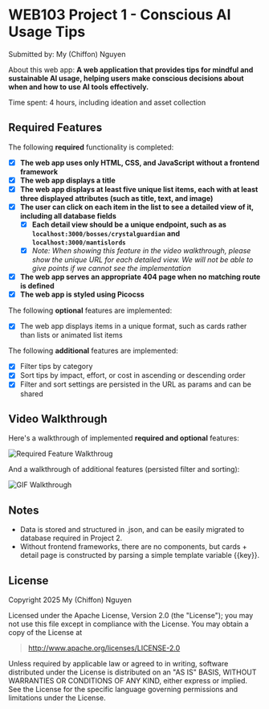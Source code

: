 # WEB103 Project 1 - Conscious AI Usage Tips

Submitted by: My (Chiffon) Nguyen

About this web app: **A web application that provides tips for mindful and sustainable AI usage, helping users make conscious decisions about when and how to use AI tools effectively.**

Time spent: 4 hours, including ideation and asset collection

## Required Features

The following **required** functionality is completed:

- [x] **The web app uses only HTML, CSS, and JavaScript without a frontend framework**
- [x] **The web app displays a title**
- [x] **The web app displays at least five unique list items, each with at least three displayed attributes (such as title, text, and image)**
- [x] **The user can click on each item in the list to see a detailed view of it, including all database fields**
  - [x] **Each detail view should be a unique endpoint, such as as `localhost:3000/bosses/crystalguardian` and `localhost:3000/mantislords`**
  - [x] *Note: When showing this feature in the video walkthrough, please show the unique URL for each detailed view. We will not be able to give points if we cannot see the implementation* 
- [x] **The web app serves an appropriate 404 page when no matching route is defined**
- [x] **The web app is styled using Picocss**

The following **optional** features are implemented:

- [x] The web app displays items in a unique format, such as cards rather than lists or animated list items

The following **additional** features are implemented:

- [x] Filter tips by category 
- [x] Sort tips by impact, effort, or cost in ascending or descending order
- [x] Filter and sort settings are persisted in the URL as params and can be shared

## Video Walkthrough

Here's a walkthrough of implemented **required and optional** features:

<img src='previews/required.gif' title='Required Feature Walkthrough' alt='Required Feature Walkthroug' />

And a walkthrough of additional features (persisted filter and sorting):

<img src='previews/filter-sort.gif' title='GIF Walkthrough' alt='GIF Walkthrough' />

## Notes

- Data is stored and structured in .json, and can be easily migrated to database required in Project 2.
- Without frontend frameworks, there are no components, 
but cards + detail page is constructed by parsing a simple template variable {{key}}.

## License

Copyright 2025 My (Chiffon) Nguyen

Licensed under the Apache License, Version 2.0 (the "License"); you may not use this file except in compliance with the License. You may obtain a copy of the License at

> http://www.apache.org/licenses/LICENSE-2.0

Unless required by applicable law or agreed to in writing, software distributed under the License is distributed on an "AS IS" BASIS, WITHOUT WARRANTIES OR CONDITIONS OF ANY KIND, either express or implied. See the License for the specific language governing permissions and limitations under the License.
